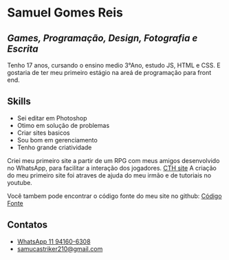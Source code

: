 # Samuel Gomes Reis
## _Games, Programação, Design, Fotografia e Escrita_

Tenho 17 anos, cursando o ensino medio 3°Ano, estudo JS, HTML e CSS.
E gostaria de ter meu primeiro estágio na areá de programação para front end.

## Skills

- Sei editar em Photoshop
- Otimo em solução de problemas
- Criar sites basicos
- Sou bom em gerenciamento
- Tenho grande criatividade

Criei meu primeiro site a partir de um RPG com meus amigos desenvolvido no WhatsApp, para facilitar a interação dos jogadores.
[CTH site](https://hollowtutoriais.github.io/cth-site/index.html)
A criação do meu primeiro site foi atraves de ajuda do meu irmão e de tutoriais no youtube.

Você tambem pode encontrar o código fonte do meu site no github: [Código Fonte](https://github.com/HollowTutoriais/cth-site)

## Contatos

- [WhatsApp 11 94160-6308](https://wa.me/5511941606308)
- [samucastriker210@gmail.com](mailto:samucastriker210@gmail.com)
